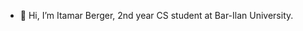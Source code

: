 - 👋 Hi, I’m Itamar Berger, 2nd year CS student at Bar-Ilan University.

<!---
ItamarBerger/ItamarBerger is a ✨ special ✨ repository because its `README.md` (this file) appears on your GitHub profile.
You can click the Preview link to take a look at your changes.
--->
